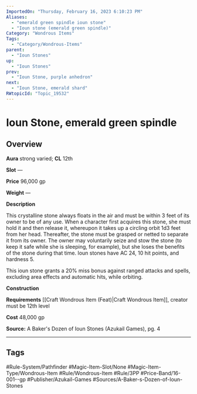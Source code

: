 ```yaml
---
ImportedOn: "Thursday, February 16, 2023 6:10:23 PM"
Aliases:
  - "emerald green spindle ioun stone"
  - "Ioun stone (emerald green spindle)"
Category: "Wondrous Items"
Tags:
  - "Category/Wondrous-Items"
parent:
  - "Ioun Stones"
up:
  - "Ioun Stones"
prev:
  - "Ioun Stone, purple anhedron"
next:
  - "Ioun Stone, emerald shard"
RWtopicId: "Topic_19532"
---
```

# Ioun Stone, emerald green spindle
## Overview
**Aura** strong varied; **CL** 12th

**Slot** —

**Price** 96,000 gp

**Weight** —

**Description**

This crystalline stone always floats in the air and must be within 3 feet of its owner to be of any use. When a character first acquires this stone, she must hold it and then release it, whereupon it takes up a circling orbit 1d3 feet from her head. Thereafter, the stone must be grasped or netted to separate it from its owner. The owner may voluntarily seize and stow the stone (to keep it safe while she is sleeping, for example), but she loses the benefits of the stone during that time. Ioun stones have AC 24, 10 hit points, and hardness 5.

This ioun stone grants a 20% miss bonus against ranged attacks and spells, excluding area effects and automatic hits, while orbiting.

**Construction**

**Requirements** [[Craft Wondrous Item (Feat)|Craft Wondrous Item]], creator must be 12th level

**Cost** 48,000 gp

**Source:** A Baker's Dozen of Ioun Stones (Azukail Games), pg. 4


---
## Tags
#Rule-System/Pathfinder #Magic-Item-Slot/None #Magic-Item-Type/Wondrous-Item #Rule/Wondrous-Item #Rule/3PP #Price-Band/16-001--gp #Publisher/Azukail-Games #Sources/A-Baker-s-Dozen-of-Ioun-Stones

